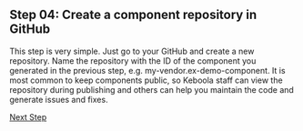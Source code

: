 ## Step 04: Create a component repository in GitHub

This step is very simple. Just go to your GitHub and create a new repository. Name the repository with the ID of the
component you generated in the previous step, e.g. my-vendor.ex-demo-component.
It is most common to keep components public, so Keboola staff can view the repository during publishing and others can
help you maintain the code and generate issues and fixes.

[Next Step](https://github.com/bakobako/keboola-empower-workshop-components/blob/main/workshop_steps/Step%2005%3A%20Setup%20CI%20variables%20in%20GitHub.md)